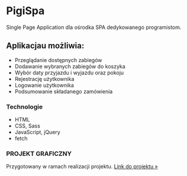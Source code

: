 # PigiSpa

Single Page Application dla ośrodka SPA dedykowanego programistom.

## Aplikacjau możliwia:

- Przeglądanie dostępnych zabiegów
- Dodawanie wybranych zabiegów do koszyka
- Wybór daty przyjazdu i wyjazdu oraz pokoju
- Rejestrację użytkownika
- Logowanie użytkownika
- Podsumowanie składanego zamówienia

### Technologie

- HTML
- CSS, Sass
- JavaScript, jQuery
- fetch

### PROJEKT GRAFICZNY

Przygotowany w ramach realizacji projektu.
[Link do projektu &raquo;](https://xd.adobe.com/view/6a135f37-4cfd-407b-4024-50b342af33af-1c22/?fullscreen)
